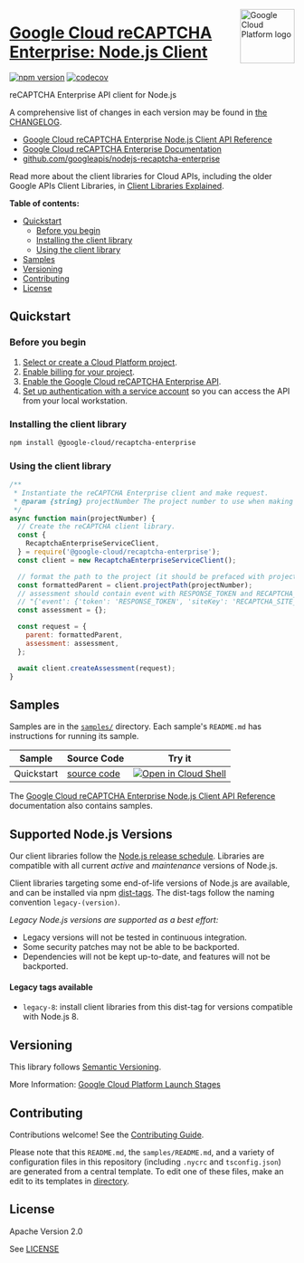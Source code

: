 [//]: # "This README.md file is auto-generated, all changes to this file will be lost."
[//]: # "To regenerate it, use `python -m synthtool`."
<img src="https://avatars2.githubusercontent.com/u/2810941?v=3&s=96" alt="Google Cloud Platform logo" title="Google Cloud Platform" align="right" height="96" width="96"/>

# [Google Cloud reCAPTCHA Enterprise: Node.js Client](https://github.com/googleapis/nodejs-recaptcha-enterprise)


[![npm version](https://img.shields.io/npm/v/@google-cloud/recaptcha-enterprise.svg)](https://www.npmjs.org/package/@google-cloud/recaptcha-enterprise)
[![codecov](https://img.shields.io/codecov/c/github/googleapis/nodejs-recaptcha-enterprise/main.svg?style=flat)](https://codecov.io/gh/googleapis/nodejs-recaptcha-enterprise)




reCAPTCHA Enterprise API client for Node.js


A comprehensive list of changes in each version may be found in
[the CHANGELOG](https://github.com/googleapis/nodejs-recaptcha-enterprise/blob/main/CHANGELOG.md).

* [Google Cloud reCAPTCHA Enterprise Node.js Client API Reference][client-docs]
* [Google Cloud reCAPTCHA Enterprise Documentation][product-docs]
* [github.com/googleapis/nodejs-recaptcha-enterprise](https://github.com/googleapis/nodejs-recaptcha-enterprise)

Read more about the client libraries for Cloud APIs, including the older
Google APIs Client Libraries, in [Client Libraries Explained][explained].

[explained]: https://cloud.google.com/apis/docs/client-libraries-explained

**Table of contents:**


* [Quickstart](#quickstart)
  * [Before you begin](#before-you-begin)
  * [Installing the client library](#installing-the-client-library)
  * [Using the client library](#using-the-client-library)
* [Samples](#samples)
* [Versioning](#versioning)
* [Contributing](#contributing)
* [License](#license)

## Quickstart

### Before you begin

1.  [Select or create a Cloud Platform project][projects].
1.  [Enable billing for your project][billing].
1.  [Enable the Google Cloud reCAPTCHA Enterprise API][enable_api].
1.  [Set up authentication with a service account][auth] so you can access the
    API from your local workstation.

### Installing the client library

```bash
npm install @google-cloud/recaptcha-enterprise
```


### Using the client library

```javascript
/**
 * Instantiate the reCAPTCHA Enterprise client and make request.
 * @param {string} projectNumber The project number to use when making requests.
 */
async function main(projectNumber) {
  // Create the reCAPTCHA client library.
  const {
    RecaptchaEnterpriseServiceClient,
  } = require('@google-cloud/recaptcha-enterprise');
  const client = new RecaptchaEnterpriseServiceClient();

  // format the path to the project (it should be prefaced with projects/).
  const formattedParent = client.projectPath(projectNumber);
  // assessment should contain event with RESPONSE_TOKEN and RECAPTCHA_SITE_KEY:
  // "{'event': {'token': 'RESPONSE_TOKEN', 'siteKey': 'RECAPTCHA_SITE_KEY'}}"
  const assessment = {};

  const request = {
    parent: formattedParent,
    assessment: assessment,
  };

  await client.createAssessment(request);
}

```



## Samples

Samples are in the [`samples/`](https://github.com/googleapis/nodejs-recaptcha-enterprise/tree/main/samples) directory. Each sample's `README.md` has instructions for running its sample.

| Sample                      | Source Code                       | Try it |
| --------------------------- | --------------------------------- | ------ |
| Quickstart | [source code](https://github.com/googleapis/nodejs-recaptcha-enterprise/blob/main/samples/quickstart.js) | [![Open in Cloud Shell][shell_img]](https://console.cloud.google.com/cloudshell/open?git_repo=https://github.com/googleapis/nodejs-recaptcha-enterprise&page=editor&open_in_editor=samples/quickstart.js,samples/README.md) |



The [Google Cloud reCAPTCHA Enterprise Node.js Client API Reference][client-docs] documentation
also contains samples.

## Supported Node.js Versions

Our client libraries follow the [Node.js release schedule](https://nodejs.org/en/about/releases/).
Libraries are compatible with all current _active_ and _maintenance_ versions of
Node.js.

Client libraries targeting some end-of-life versions of Node.js are available, and
can be installed via npm [dist-tags](https://docs.npmjs.com/cli/dist-tag).
The dist-tags follow the naming convention `legacy-(version)`.

_Legacy Node.js versions are supported as a best effort:_

* Legacy versions will not be tested in continuous integration.
* Some security patches may not be able to be backported.
* Dependencies will not be kept up-to-date, and features will not be backported.

#### Legacy tags available

* `legacy-8`: install client libraries from this dist-tag for versions
  compatible with Node.js 8.

## Versioning

This library follows [Semantic Versioning](http://semver.org/).






More Information: [Google Cloud Platform Launch Stages][launch_stages]

[launch_stages]: https://cloud.google.com/terms/launch-stages

## Contributing

Contributions welcome! See the [Contributing Guide](https://github.com/googleapis/nodejs-recaptcha-enterprise/blob/main/CONTRIBUTING.md).

Please note that this `README.md`, the `samples/README.md`,
and a variety of configuration files in this repository (including `.nycrc` and `tsconfig.json`)
are generated from a central template. To edit one of these files, make an edit
to its templates in
[directory](https://github.com/googleapis/synthtool).

## License

Apache Version 2.0

See [LICENSE](https://github.com/googleapis/nodejs-recaptcha-enterprise/blob/main/LICENSE)

[client-docs]: https://cloud.google.com/nodejs/docs/reference/recaptcha-enterprise/latest
[product-docs]: https://cloud.google.com/recaptcha-enterprise/docs/
[shell_img]: https://gstatic.com/cloudssh/images/open-btn.png
[projects]: https://console.cloud.google.com/project
[billing]: https://support.google.com/cloud/answer/6293499#enable-billing
[enable_api]: https://console.cloud.google.com/flows/enableapi?apiid=recaptchaenterprise.googleapis.com
[auth]: https://cloud.google.com/docs/authentication/getting-started
